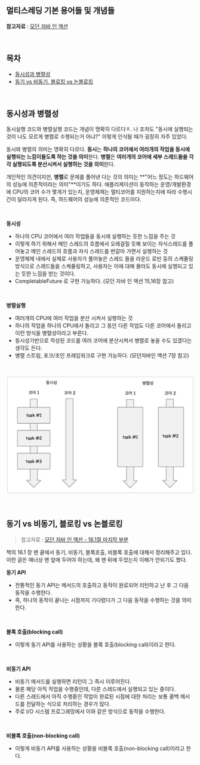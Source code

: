 ## 멀티스레딩 기본 용어들 및 개념들

**참고자료** : [모던 자바 인 액션](http://www.yes24.com/Product/Goods/77125987)<br>

<br>

## 목차

- [동시성과 병렬성](#동시성과-병렬성)<br>
- [동기 vs 비동기, 블로킹 vs 논블로킹](#동기-vs-비동기-블로킹-vs-논블로킹)<br>

<br>

## 동시성과 병렬성

동시실행 코드와 병렬실행 코드는 개념이 명확히 다르다ㅈ. 나 조차도 "동시에 실행되는 것이 나도 모르게 병렬로 수행되는거 아냐?" 이렇게 인식될 때가 굉장히 자주 있었다.<br>

동시와 병렬의 의미는 명확히 다르다. **동시**는 **하나의 코어에서 여러개의 작업을 동시에 실행되는 느낌이들도록 하는 것을 의미**한다. **병렬**은 **여러개의 코어에 세부 스레드들을 각각 실행되도록 분산시켜서 실행하는 것을 의미**한다. <br>

개인적인 의견이지만, **병렬**로 문제를 풀어낸 다는 것의 의미는 **"어느 정도는 하드웨어의 성능에 의존적이라는 의미"**이기도 하다. 애플리케이션이 동작하는 운영/개발환경에 CPU의 코어 수가 몇개가 있는지, 운영체제는 멀티코어를 지원하는지에 따라 수행시간이 달라지게 된다. 즉, 하드웨어의 성능에 의존적인 코드이다.<br>

<br>

**동시성**<br>

- 하나의 CPU 코어에서 여러 작업들을 동시에 실행하는 듯한 느낌을 주는 것<br>
- 이렇게 하기 위해서 메인 스레드의 흐름에서 오래걸릴 듯해 보이는 자식스레드를 풀어놓고 메인 스레드의 흐름과 자식 스레드를 번갈아 가면서 실행하는 것<br>
- 운영체제 내에서 실제로 사용자가 풀어놓은 스레드 들을 라운드 로빈 등의 스케쥴링 방식으로 스레드들을 스케쥴링하고, 사용자는 이에 대해 몰라도 동시에 실행되고 있는 듯한 느낌을 받는 것이다.<br>
- CompletableFuture 로 구현 가능하다. (모던 자바 인 액션 15,16장 참고)<br>

<br>

**병렬실행** <br>

- 여러개의 CPU에 여러 작업을 분산 시켜서 실행하는 것<br>
- 하나의 작업을 하나의 CPU에서 돌리고 그 동안 다른 작업도 다른 코어에서 돌리고 이런 방식을 병렬성이라고 부른다.<br>
- 동시성기반으로 작성된 코드를 여러 코어에 분산시켜서 병렬로 놓을 수도 있겠다는 생각도 든다.<br>
- 병렬 스트림, 포크/조인 프레임워크로 구현 가능하다. (모던자바인 액션 7장 참고)<br>

<br>

![이미지](./img/CONCURRENCY-VS-PARALLEL.png)

<br>

## 동기 vs 비동기, 블로킹 vs 논블로킹

> 참고자료 : [모던 자바 인 액션 - 16.1절 마지막 부분](http://www.yes24.com/Product/Goods/77125987)<br>

책의 16.1 장 맨 끝에서 동기, 비동기, 블록호출, 비블록 호출에 대해서 정리해주고 있다. 이런 글은 매너상 맨 앞에 두어야 하는데, 왜 맨 뒤에 두었는지 이해가 안되기도 했다. <br>

**동기 API**<br>

- 전통적인 동기 API는 메서드의 호출하고 동작이 완료되어 리턴하고 난 후 그 다음 동작을 수행한다.<br>
- 즉, 하나의 동작이 끝나는 시점까지 기다렸다가 그 다음 동작을 수행하는 것을 의미한다.<br>

<br>

**블록 호출(blocking call)**<br>

- 이렇게 동기 API를 사용하는 상황을 블록 호출(blocking call)이라고 한다.<br>

<br>

**비동기 API**<br>

- 비동기 메서드를 실행하면 리턴이 그 즉시 이루어진다.<br>
- 물론 해당 아직 작업을 수행중인데, 다른 스레드에서 실행되고 있는 중이다.<br>
- 다른 스레드에서 아직 수행중인 작업이 완료된 시점에 대한 처리는 보통 콜백 메서드를 전달하는 식으로 처리하는 경우가 많다.<br>
- 주로 I/O 시스템 프로그래밍에서 이와 같은 방식으로 동작을 수행한다.

<br>

**비블록 호출(non-blocking call)**<br>

- 이렇게 비동기 API를 사용하는 상황을 비블록 호출(non-blocking call)이라고 한다.<br>

<br>

